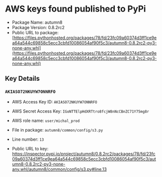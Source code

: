 # AWS keys found published to PyPi

* Package Name: autumn8
* Package Version: 0.8.2rc2
* Public URL to package: [https://files.pythonhosted.org/packages/78/fd/23fc09a60374d3ff1ce9ea64a544c69858c5ecc3cbfd10086054af90f5c3/autumn8-0.8.2rc2-py3-none-any.whl](https://files.pythonhosted.org/packages/78/fd/23fc09a60374d3ff1ce9ea64a544c69858c5ecc3cbfd10086054af90f5c3/autumn8-0.8.2rc2-py3-none-any.whl)

## Key Details

### `AKIASO72NKUYW7ONNRFO`

* AWS Access Key ID: `AKIASO72NKUYW7ONNRFO`
* AWS Secret Access Key: `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` 
* AWS role name: `user/michal_prod`
* File in package: `autumn8/common/config/s3.py`
* Line number: `13`

* Public URL to key: https://inspector.pypi.io/project/autumn8/0.8.2rc2/packages/78/fd/23fc09a60374d3ff1ce9ea64a544c69858c5ecc3cbfd10086054af90f5c3/autumn8-0.8.2rc2-py3-none-any.whl/autumn8/common/config/s3.py#line.13


